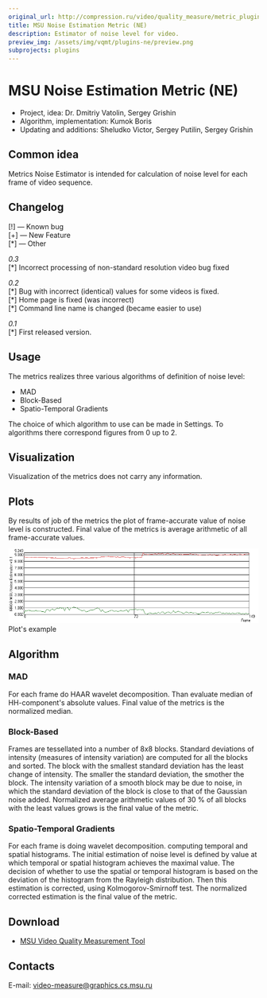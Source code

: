 ```yaml
---
original_url: http://compression.ru/video/quality_measure/metric_plugins/ne_en.htm
title: MSU Noise Estimation Metric (NE)
description: Estimator of noise level for video.
preview_img: /assets/img/vqmt/plugins-ne/preview.png
subprojects: plugins
---
```


# MSU Noise Estimation Metric (NE)

* Project, idea: Dr. Dmitriy Vatolin, Sergey Grishin  
* Algorithm, implementation: Kumok Boris  
* Updating and additions: Sheludko Victor, Sergey Putilin,
Sergey Grishin  

## Common idea
 
Metrics Noise Estimator is intended for calculation of noise level for
each frame of video sequence.

## Changelog

\[!\] — Known bug  
\[+\] — New Feature  
\[\*\] — Other

*0.3*  
\[\*\] Incorrect processing of non-standard resolution video bug fixed  

*0.2*  
\[\*\] Bug with incorrect (identical) values for some videos is fixed.  
\[\*\] Home page is fixed (was incorrect)  
\[\*\] Command line name is changed (became easier to use)  

*0.1*  
\[\*\] First released version.  

## Usage

  
The metrics realizes three various algorithms of definition of noise
level:

-   MAD
-   Block-Based
-   Spatio-Temporal Gradients

The choice of which algorithm to use can be made in Settings. To
algorithms there correspond figures from 0 up to 2.

## Visualization
  
Visualization of the metrics does not carry any information.

## Plots

By results of job of the metrics the plot of frame-accurate value of
noise level is constructed. Final value of the metrics is average
arithmetic of all frame-accurate values.

<div class="center">
<div>
<img src="/assets/img/vqmt/plugins-ne/ne_graph.gif" alt="Plot's example "><br/>
Plot's example
</div>
</div>

## Algorithm

### MAD

For each frame do HAAR wavelet decomposition. Than evaluate median of
HH-component's absolute values. Final value of the metrics is the
normalized median.

### Block-Based

Frames are tessellated into a number of 8x8 blocks. Standard deviations
of intensity (measures of intensity variation) are computed for all the
blocks and sorted. The block with the smallest standard deviation has
the least change of intensity. The smaller the standard deviation, the
smother the block. The intensity variation of a smooth block may be due
to noise, in which the standard deviation of the block is close to that
of the Gaussian noise added. Normalized average arithmetic values of 30
% of all blocks with the least values grows is the final value of the
metric.

### Spatio-Temporal Gradients

For each frame is doing wavelet decomposition. computing temporal and
spatial histograms. The initial estimation of noise level is defined by
value at which temporal or spatial histogram achieves the maximal value.
The decision of whether to use the spatial or temporal histogram is
based on the deviation of the histogram from the Rayleigh distribution.
Then this estimation is corrected, using Kolmogorov-Smirnoff test. The
normalized corrected estimation is the final value of the metric.

## Download

-   [MSU Video Quality Measurement
    Tool](/vqmt/download.html#start)

## Contacts

E-mail: <video-measure@graphics.cs.msu.ru>


